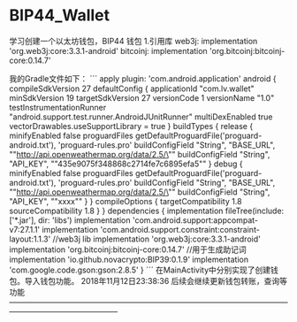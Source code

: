 # BIP44_Wallet
学习创建一个以太坊钱包，BIP44 钱包
1.引用库
web3j:
implementation 'org.web3j:core:3.3.1-android'
bitcoinj: 
implementation 'org.bitcoinj:bitcoinj-core:0.14.7'

我的Gradle文件如下：
´´´
    apply plugin: 'com.android.application'
    android {
        compileSdkVersion 27
        defaultConfig {
            applicationId "com.lv.wallet"
            minSdkVersion 19
            targetSdkVersion 27
            versionCode 1
            versionName "1.0"
            testInstrumentationRunner "android.support.test.runner.AndroidJUnitRunner"
            multiDexEnabled true
            vectorDrawables.useSupportLibrary = true
    }
    buildTypes {
        release {
            minifyEnabled false
            proguardFiles getDefaultProguardFile('proguard-android.txt'), 'proguard-rules.pro'
            buildConfigField "String", "BASE_URL", "\"http://api.openweathermap.org/data/2.5/\""
            buildConfigField "String", "API_KEY", "\"435e9075f348868c2714fe7c6895efa5\""
        }
        debug {
            minifyEnabled false
            proguardFiles getDefaultProguardFile('proguard-android.txt'), 'proguard-rules.pro'
            buildConfigField "String", "BASE_URL", "\"http://api.openweathermap.org/data/2.5/\""
            buildConfigField "String", "API_KEY", "\"xxxx\""
        }
    }
    compileOptions {
        targetCompatibility 1.8
        sourceCompatibility 1.8
    }
}
dependencies {
    implementation fileTree(include: ['*.jar'], dir: 'libs')
    implementation 'com.android.support:appcompat-v7:27.1.1'
    implementation 'com.android.support.constraint:constraint-layout:1.1.3'
    //web3j lib
    implementation 'org.web3j:core:3.3.1-android'
    implementation 'org.bitcoinj:bitcoinj-core:0.14.7'
    //用于生成助记词
    implementation 'io.github.novacrypto:BIP39:0.1.9'
    implementation 'com.google.code.gson:gson:2.8.5'
}
´´´
在MainActivity中分别实现了创建钱包。导入钱包功能。
2018年11月12日23:38:36 后续会继续更新钱包转账，查询等功能
——————————————————————————————————————————————————
